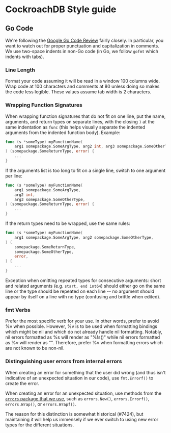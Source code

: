 # CockroachDB Style guide

## Go Code
We're following the
[Google Go Code Review](https://code.google.com/p/go-wiki/wiki/CodeReviewComments)
fairly closely. In particular, you want to watch out for proper
punctuation and capitalization in comments. We use two-space indents
in non-Go code (in Go, we follow `gofmt` which indents with
tabs).

### Line Length
Format your code assuming it will be read in a window 100 columns wide.
Wrap code at 100 characters and comments at 80 unless doing so makes the
code less legible. These values assume tab width is 2 characters.

### Wrapping Function Signatures
When wrapping function signatures that do not fit on one line,
put the name, arguments, and return types on separate lines, with the closing `)`
at the same indentation as `func` (this helps visually separate the indented
arguments from the indented function body). Example:
```go
func (s *someType) myFunctionName(
    arg1 somepackage.SomeArgType, arg2 int, arg3 somepackage.SomeOtherType,
) (somepackage.SomeReturnType, error) {
    ...
}
```

If the arguments list is too long to fit on a single line, switch to one
argument per line:
```go
func (s *someType) myFunctionName(
    arg1 somepackage.SomeArgType,
    arg2 int,
    arg3 somepackage.SomeOtherType,
) (somepackage.SomeReturnType, error) {
    ...
}
```

If the return types need to be wrapped, use the same rules:
```go
func (s *someType) myFunctionName(
    arg1 somepackage.SomeArgType, arg2 somepackage.SomeOtherType,
) (
    somepackage.SomeReturnType,
    somepackage.SomeOtherType,
    error,
) {
    ...
}
```

Exception when omitting repeated types for consecutive arguments:
short and related arguments (e.g. `start, end int64`) should either go on the same line
or the type should be repeated on each line -- no argument should appear by itself
on a line with no type (confusing and brittle when edited).

### fmt Verbs

Prefer the most specific verb for your use. In other words, prefer to avoid %v
when possible. However, %v is to be used when formatting bindings which might
be nil and which do not already handle nil formatting. Notably, nil errors
formatted as %s will render as "%!s(<nil>)" while nil errors formatted as %v
will render as "<nil>". Therefore, prefer %v when formatting errors which are
not known to be non-nil.

### Distinguishing user errors from internal errors

When creating an error for something that the user did wrong (and thus isn't
indicative of an unexpected situation in our code), use `fmt.Errorf()` to create
the error.

When creating an error for an unexpected situation, use methods from the
[`errors` package that we use](https://github.com/pkg/errors), such as
`errors.New()`, `errors.Errorf()`, `errors.Wrap()`, or `errors.Wrapf()`.

The reason for this distinction is somewhat historical (#7424), but maintaining
it will help us immensely if we ever switch to using new error types for the
different situations.

